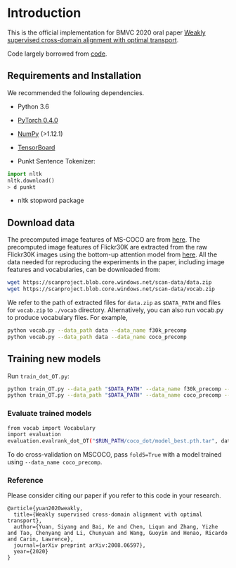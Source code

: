 # Introduction

This is the official implementation for BMVC 2020 oral paper [Weakly supervised cross-domain alignment with optimal transport](https://www.bmvc2020-conference.com/assets/papers/0566.pdf).



Code largely borrowed from [code](https://github.com/kuanghuei/SCAN).

## Requirements and Installation
We recommended the following dependencies.

* Python 3.6
* [PyTorch 0.4.0](http://pytorch.org/)
* [NumPy](http://www.numpy.org/) (>1.12.1)
* [TensorBoard](https://github.com/TeamHG-Memex/tensorboard_logger)

* Punkt Sentence Tokenizer:
```python
import nltk
nltk.download()
> d punkt
```
* nltk stopword package

## Download data

The precomputed image features of MS-COCO are from [here](https://github.com/peteanderson80/bottom-up-attention). The precomputed image features of Flickr30K are extracted from the raw Flickr30K images using the bottom-up attention model from [here](https://github.com/peteanderson80/bottom-up-attention). All the data needed for reproducing the experiments in the paper, including image features and vocabularies, can be downloaded from:

```bash
wget https://scanproject.blob.core.windows.net/scan-data/data.zip
wget https://scanproject.blob.core.windows.net/scan-data/vocab.zip
```

We refer to the path of extracted files for `data.zip` as `$DATA_PATH` and files for `vocab.zip` to `./vocab` directory. Alternatively, you can also run vocab.py to produce vocabulary files. For example, 

```bash
python vocab.py --data_path data --data_name f30k_precomp
python vocab.py --data_path data --data_name coco_precomp
```


## Training new models
Run `train_dot_OT.py`:

```bash
python train_OT.py --data_path "$DATA_PATH" --data_name f30k_precomp --vocab_path "$VOCAB_PATH" --logger_name runs/coco_scan/log --model_name runs/OT/log --max_violation --bi_gru --margin=0.12 --alpha=1.5 --data_type=full --learning_rate=0.0002 --num_epochs=30 --lr_update=15
python train_OT.py --data_path "$DATA_PATH" --data_name coco_precomp --vocab_path "$VOCAB_PATH" --logger_name runs/coco_scan/log --model_name runs/OT/log --max_violation --bi_gru --margin=0.05 --alpha=0.1 --data_type=full
```



### Evaluate trained models
```bash
from vocab import Vocabulary
import evaluation
evaluation.evalrank_dot_OT("$RUN_PATH/coco_dot/model_best.pth.tar", data_path="$DATA_PATH", split="test")
```
To do cross-validation on MSCOCO, pass `fold5=True` with a model trained using 
`--data_name coco_precomp`.

### Reference

Please consider citing our paper if you refer to this code in your research.

    @article{yuan2020weakly,
      title={Weakly supervised cross-domain alignment with optimal transport},
      author={Yuan, Siyang and Bai, Ke and Chen, Liqun and Zhang, Yizhe and Tao, Chenyang and Li, Chunyuan and Wang, Guoyin and Henao, Ricardo and Carin, Lawrence},
      journal={arXiv preprint arXiv:2008.06597},
      year={2020}
    }
